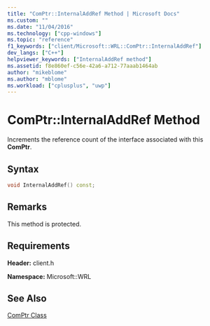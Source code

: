 ```yaml
---
title: "ComPtr::InternalAddRef Method | Microsoft Docs"
ms.custom: ""
ms.date: "11/04/2016"
ms.technology: ["cpp-windows"]
ms.topic: "reference"
f1_keywords: ["client/Microsoft::WRL::ComPtr::InternalAddRef"]
dev_langs: ["C++"]
helpviewer_keywords: ["InternalAddRef method"]
ms.assetid: f8e860ef-c56e-42a6-a712-77aaab1464ab
author: "mikeblome"
ms.author: "mblome"
ms.workload: ["cplusplus", "uwp"]
---
```

# ComPtr::InternalAddRef Method

Increments the reference count of the interface associated with this **ComPtr**.

## Syntax

```cpp
void InternalAddRef() const;
```

## Remarks

This method is protected.

## Requirements

**Header:** client.h

**Namespace:** Microsoft::WRL

## See Also

[ComPtr Class](../windows/comptr-class.md)